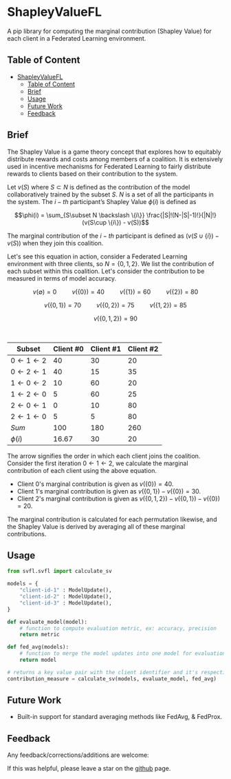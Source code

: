 # ShapleyValueFL
A pip library for computing the marginal contribution (Shapley Value) for each client in a Federated Learning environment.

## Table of Content
- [ShapleyValueFL](#shapleyvaluefl)
  - [Table of Content](#table-of-content)
  - [Brief](#brief)
  - [Usage](#usage)
  - [Future Work](#future-work)
  - [Feedback](#feedback)

## Brief
The Shapley Value is a game theory concept that explores how to equitably distribute rewards and costs among members of a coalition. It is extensively used in incentive mechanisms for Federated Learning to fairly distribute rewards to clients based on their contribution to the system.

Let $v(S)$ where $S\subset N$ is defined as the contribution of the model collaboratively trained by the subset $S$. $N$ is a set of all the participants in the system.
The $i-th$ participant’s Shapley Value $\phi(i)$ is defined as

$$\phi(i) = \sum_{S\subset N \backslash \{i\}} \frac{|S|!(N-|S|-1)!}{|N|!}(v(S\cup \{i\}) - v(S))$$

The marginal contribution of the $i-th$ participant is defined as
$(v(S \cup \{i\}) - v(S))$ when they join this coalition.

Let's see this equation in action, consider a Federated Learning environment with three clients, so $N = \{0, 1, 2\}$. We list the contribution of each subset within this coalition. Let's consider the contribution to be measured in terms of model accuracy.


<div align="center">

$v(\emptyset) = 0$ &emsp;&emsp; $v(\{0\}) = 40$ &emsp;&emsp; $v(\{1\}) = 60$ &emsp;&emsp; $v(\{2\}) = 80$

$v(\{0,1\}) = 70$ &emsp;&emsp; $v(\{0,2\}) = 75$ &emsp;&emsp; $v(\{1,2\}) = 85$

$v(\{0,1,2\}) = 90$

<br />

| Subset  | Client #0 | Client #1 | Client #2 |
| ------------- | ------------- | ------------- | ------------- |
| $0 \leftarrow 1 \leftarrow 2$ | 40  | 30 | 20 |
| $0 \leftarrow 2 \leftarrow 1$ | 40  | 15 | 35 |
| $1 \leftarrow 0 \leftarrow 2$ | 10  | 60 | 20 |
| $1 \leftarrow 2 \leftarrow 0$ | 5  | 60 | 25 |
| $2 \leftarrow 0 \leftarrow 1$ | 0  | 10 | 80 |
| $2 \leftarrow 1 \leftarrow 0$ | 5  | 5 | 80 |
| $Sum$ | 100  | 180 | 260 |
| $\phi(i)$ | 16.67  | 30 | 20 |
</div>

The arrow signifies the order in which each client joins the coalition. Consider the
first iteration $0 \leftarrow 1 \leftarrow 2$, we calculate the marginal contribution of each client using the
above equation. 

- Client 0's marginal contribution is given as $v(\{0\}) = 40$. 
- Client 1's marginal contribution is given as $v(\{0, 1\}) - v(\{0\}) = 30$. 
- Client 2's marginal contribution is given as $v(\{0, 1, 2\}) - v(\{0, 1\}) - v(\{0\}) = 20$. 
  
The marginal contribution is calculated for each permutation
likewise, and the Shapley Value is derived by averaging all of these marginal contributions.

## Usage

```python 
from svfl.svfl import calculate_sv

models = {
    "client-id-1" : ModelUpdate(),
    "client-id-2" : ModelUpdate(),
    "client-id-3" : ModelUpdate(),
}

def evaluate_model(model):
    # function to compute evaluation metric, ex: accuracy, precision
    return metric

def fed_avg(models):
    # function to merge the model updates into one model for evaluation, ex: FedAvg, FedProx
    return model

# returns a key value pair with the client identifier and it's respective Shapley Value
contribution_measure = calculate_sv(models, evaluate_model, fed_avg)
```

## Future Work

- Built-in support for standard averaging methods like FedAvg, & FedProx.



## Feedback
Any feedback/corrections/additions are welcome:

If this was helpful, please leave a star on the [github](https://github.com/akassharjun/ShapleyValueFL) page.